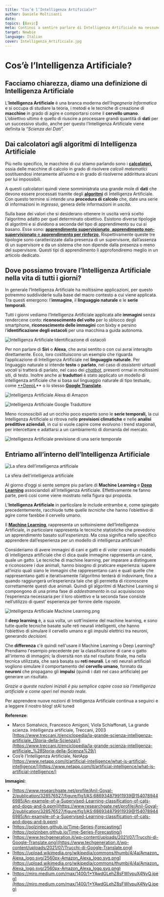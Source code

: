 ```yaml
---
title: "Cos’è l’Intelligenza Artificiale?"
author: Daniele Moltisanti
date: 
topics: [Basic]
meta: Continui a sentire parlare di Intelligenza Artificiale ma nessuno ti ha ancora spiegato bene che cos’è? Per questo ci siamo noi!
target: Newbie
language: Italian
cover: Intelligenza_Artificiale.jpg
---
```




# **Cos’è l’Intelligenza Artificiale?**

## **Facciamo chiarezza, diamo una definizione di Intelligenza Artificiale**

L’**Intelligenza Artificiale** è una branca moderna dell’*Ingegneria Informatica* e si occupa di studiare la teoria, i metodi e le tecniche di creazione di **macchine** in grado di agire e comportarsi come il **cervello umano**. L’obiettivo ultimo è quello di riuscire a processare grandi quantità di **dati** per un successivo studio, anche per questo l’Intelligenza Artificiale viene definita la *“Scienza dei Dati”.*

## **Dai calcolatori agli algoritmi di Intelligenza Artificiale**

Più nello specifico, le macchine di cui stiamo parlando sono i **[calcolatori](./../cos-è-un-computer/Cos'è%20un%20computer.md),** ossia delle macchine di calcolo in grado di risolvere *calcoli matematici* sostituendosi interamente all’uomo e in grado di risolverne addirittura alcuni per lui impossibili.

A questi calcolatori quindi viene somministrata una grande mole di **dati** che devono essere processati tramite degli **[algoritmi](./../cos-è-un-algoritmo-e-per-cosa-si-utilizza/Cos’è%20un%20algoritmo%20e%20per%20cosa%20si%20utilizza.md)** di Intelligenza Artificiale. Con questo termine si intende una **procedura di calcolo** che, date una serie di informazioni in *ingresso*, genera delle informazioni in *uscita*.

Sulla base dei valori che si desiderano ottenere in uscita verrà scelto l’algoritmo adatto per quel determinato obiettivo. Esistono diverse tipologie di algoritmi e si dividono a seconda del tipo di apprendimento su cui si basano. Esse sono: [**apprendimento supervisionato**, **apprendimento non-supervisionato** e **apprendimento per rinforzo**.](./../machine-learning-introduzione-e-primi-passi/MachineLearning.md) Rispettivamente queste tre tipologie sono caratterizzate dalla presenza di un supervisore, dall’assenza di un supervisore e da un sistema che non dipende dalla presenza o meno del supervisore. Questi tipi di apprendimento li approfondiremo meglio in un articolo dedicato.

## Dove possiamo trovare l’Intelligenza Artificiale nella vita di tutti i giorni?

In generale l’Intelligenza Artificiale ha moltissime applicazioni, per questo potremmo suddividerle sulla base del macro contesto a cui viene applicata. Tra questi emergono: l’**immagine**, il **linguaggio naturale** e le **serie temporali**.

Tutti i giorni vediamo l’Intelligenza Artificiale applicata alle **immagini** senza rendercene conto: **riconoscimento del volto** per lo sblocco degli smartphone, **riconoscimento delle immagini** con bixby e persino l’**identificazione degli ostacoli** per una macchina a guida autonoma. 

![Intelligenza Artificiale Identificazione di ostacoli](./Intelligenza_Artificiale_identificazione_di_ostacoli.png)



Per non parlare di **Siri** o **Alexa**, che avrai sentito o con cui avrai interagito direttamente. Ecco, loro costituiscono un esempio che riguarda l’applicazione di Intelligenza Artificiale nel **linguaggio naturale**. Per linguaggio naturale si intende **testo** o **parlato**, nel caso di *assistenti virtuali vocali* si tratterà di parlato, nel caso dei *[chatbot](https://www.notion.so/Chatbot-317d6520b6df47a499fe9f33bf8e2aa8)*, presenti ormai in moltissimi siti, di testo. Inoltre anche ai **traduttori** è stato applicato un modello di intelligenza artificiale che si basa sul linguaggio naturale di tipo testuale, come [**DeepL](https://www.deepl.com/translator)** o lo stesso [**Google Translate**](https://translate.google.com/). 

![Intelligenza Artificiale Alexa di Amazon](./Intelligenza_Artificiale_Alexa_di_Amazon.png)


![Intelligenza Artificiale Google Traduttore](./Intelligenza_Artificiale_Google_Traduttore.png)

Meno riconoscibili ad un occhio poco esperto sono le **serie temporali,** la cui Intelligenza Artificiale si ritrova nelle **previsioni climatiche** e nelle **analisi predittive aziendali**, in cui si vuole capire come evolvono i trend stagionali, per intercettare e adattarsi a un cambiamento di domanda del mercato.

![Intelligenza Artificiale previsione di una serie temporale](./Intelligenza_Artificiale_Previsione_di_una_serie_temporale.png)



## Entriamo all’interno dell’Intelligenza Artificiale

![La sfera dell’intelligenza artificiale](./Untitled.png)

La sfera dell’intelligenza artificiale

Al giorno d’oggi si sente sempre piu parlare di **Machine Learning** e **[Deep Learning](./../introduzione-e-primi-passi-sul-deep-learning/Introduzione%20e%20primi%20passi%20nel%20Deep%20Learning.md)** associandoli all’Intelligenza Artificiale. Effettivamente ne fanno parte, peró cosí come viene mostrato nella figura qui proposta.

L’**Intelligenza Artificiale** in particolare le include entrambe e, come spiegato precedentemente, racchiude tutte quelle *tecniche* che hanno l’obiettivo di agire come farebbe il cervello umano.

Il **[Machine Learning](./../machine-learning-introduzione-e-primi-passi/MachineLearning.md)**, rappresenta un sottoinsieme dell’Intelligenza Artificiale, in particolare rappresenta le tecniche statistiche che prevedono un apprendimento basato sull’*esperienza*. Ma cosa significa nello specifico apprendere dall’esperienza per un modello di intelligenza artificiale? 

Consideriamo di avere immagini di cani e gatti e di voler creare un modello di intelligenza artificiale che ci dica quale immagine rappresenta un cane, quale un gatto. Le tecniche di machine learning, per imparare a distinguere e riconoscere i due animali, hanno bisogno di praticare esperienza: sapere all’inizio quali siano le immagini che rappresentano cani e quali quelle che rappresentano gatti e iterativamente l’algoritmo tenterà di indovinare, fino a quando raggiungerà un’esperienza tale che gli permetta di riconoscere correttamente questi due animali. Quindi gli algoritmi di Machine Learning si compongono di una prima fase di *addestramento* in cui acquisiscono l’esperienza necessaria per il loro obiettivo e la seconda fase consiste nell’utilizzo di quest’ esperienza per fornire delle *risposte*.

![Intelligenza Artificiale Machine Learning.png](./Intelligenza_Artificiale_Machine_Learning.png)

Il **deep learning** è, a sua volta, un sott’insieme del machine learning, e sono tutte quelle tecniche basate sulle reti neurali intelligenti, che hanno l’obiettivo di simulare il cervello umano e gli impulsi elettrici tra neuroni, generando *decisioni*.

Che **differenza** c'è quindi nell'usare il Machine Learning o Deep Learning? Prendiamo l'esempio precedente per la classificazione di cane o gatto all'interno di immagini; la diversità non sta nel risultato finale, ma nella tecnica utilizzata, che sarà basata su **reti neurali**. Le reti neurali artificiali vogliono simulare il comportamento del **cervello umano**, formato da **neuroni** che propagano gli **impulsi** (quindi i dati nel caso artificiale) per generare un risultato.

*Grazie a queste nozioni iniziali è piu semplice capire cosa sia l’intelligenza artificiale e come operi nel mondo reale.* 

Per apprendere nuove nozioni di Intelligenza Artificiale continua a seguirci e a leggere il nostro blog! stAI tuned 

**Referenze:**

- Marco Somalvico, Francesco Amigoni, Viola Schiaffonati, La grande scienza. Intelligenza artificiale, Treccani, 2003 [https://www.treccani.it/enciclopedia/la-grande-scienza-intelligenza-artificiale_(Storia-della-Scienza)/](https://www.treccani.it/enciclopedia/la-grande-scienza-intelligenza-artificiale_%28Storia-della-Scienza%29/)
- Cos’è l’Intelligenza Artificiale, NetApp [https://www.netapp.com/it/artificial-intelligence/what-is-artificial-intelligence/](https://www.netapp.com/it/artificial-intelligence/what-is-artificial-intelligence/)

**Immagini:**

- [https://www.researchgate.net/profile/Anil-Goyal-2/publication/328576527/figure/fig1/AS:686934879911939@1540789446985/An-example-of-a-Supervised-Learning-classification-of-cats-and-dogs-and-b.ppm](https://www.researchgate.net/profile/Anil-Goyal-2/publication/328576527/figure/fig1/AS:686934879911939@1540789446985/An-example-of-a-Supervised-Learning-classification-of-cats-and-dogs-and-b.ppm)
- [https://polzinben.github.io/Time-Series-Forecasting/](https://polzinben.github.io/Time-Series-Forecasting/)
- [https://www.techgeneration.it/wp-content/uploads/2021/07/Trucchi-di-Google-Translate.png](https://www.techgeneration.it/wp-content/uploads/2021/07/Trucchi-di-Google-Translate.png)
- [https://upload.wikimedia.org/wikipedia/commons/thumb/4/4a/Amazon_Alexa_logo.svg/2560px-Amazon_Alexa_logo.svg.png](https://upload.wikimedia.org/wikipedia/commons/thumb/4/4a/Amazon_Alexa_logo.svg/2560px-Amazon_Alexa_logo.svg.png)
- [https://miro.medium.com/max/1400/1*YAwdGLehZ8sFWlvpuX4NyQ.jpeg](https://miro.medium.com/max/1400/1*YAwdGLehZ8sFWlvpuX4NyQ.jpeg)
